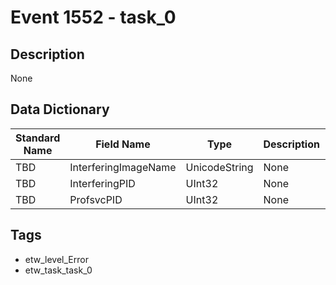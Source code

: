 # Event 1552 - task_0

## Description
None

## Data Dictionary
|Standard Name|Field Name|Type|Description|Sample Value|
|---|---|---|---|---|
|TBD|InterferingImageName|UnicodeString|None|`None`|
|TBD|InterferingPID|UInt32|None|`None`|
|TBD|ProfsvcPID|UInt32|None|`None`|

## Tags
* etw_level_Error
* etw_task_task_0